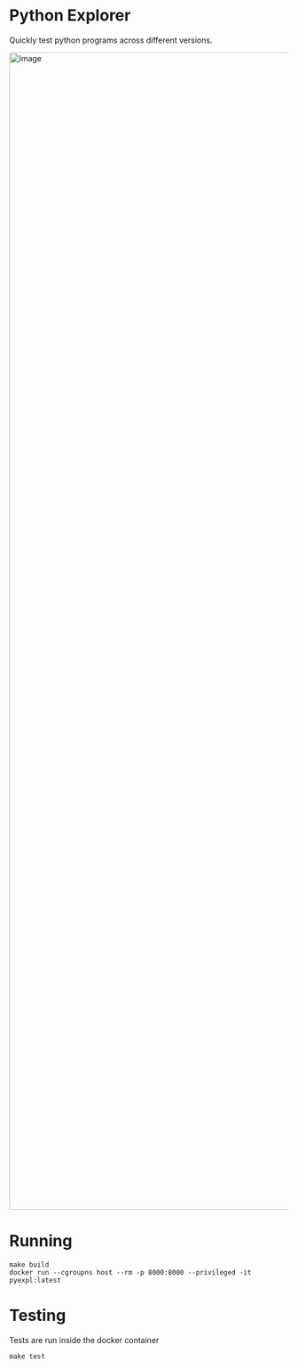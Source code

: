 # Python Explorer
Quickly test python programs across different versions.

<img width="3408" height="2083" alt="image" src="https://github.com/user-attachments/assets/ba2f2b13-fa40-4d58-8023-0a4997052932" />

# Running
```
make build
docker run --cgroupns host --rm -p 8000:8000 --privileged -it pyexpl:latest
```

# Testing
Tests are run inside the docker container
```
make test
```
